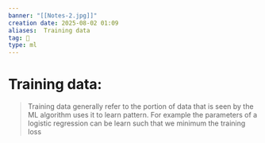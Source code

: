 ```yaml
---
banner: "[[Notes-2.jpg]]"
creation date: 2025-08-02 01:09
aliases:  Training data
tag: 🧠
type: ml
---
```

#  Training data:
> Training data generally refer to the portion of data that is seen by the  ML algorithm uses it to learn pattern. For example the parameters of a logistic regression can be learn such that we minimum the training loss



